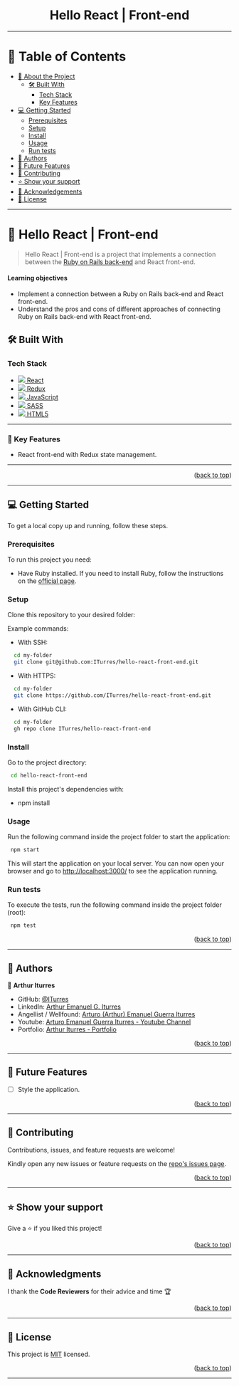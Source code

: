 <a name="readme-top"></a>

<div align="center">
    <h1><b>Hello React | Front-end</b></h1>
</div>

---

<!-- ! TABLE OF CONTENTS -->

# 📗 Table of Contents

- [📖 About the Project](#about-project)
  - [🛠 Built With](#built-with)
    - [Tech Stack](#tech-stack)
    - [Key Features](#key-features)
- [💻 Getting Started](#getting-started)
  - [Prerequisites](#prerequisites)
  - [Setup](#setup)
  - [Install](#install)
  - [Usage](#usage)
  - [Run tests](#run-tests)
- [👥 Authors](#authors)
- [🔭 Future Features](#future-features)
- [🤝 Contributing](#contributing)
- [⭐️ Show your support](#support)
- [🙏 Acknowledgements](#acknowledgements)
- [📝 License](#license)

---

<!-- ! PROJECT DESCRIPTION -->

# 📖 Hello React | Front-end <a name="about-project"></a>

> Hello React | Front-end is a project that implements a connection between the [Ruby on Rails back-end](https://github.com/ITurres/hello_rails_back_end/tree/project-setup-and-api) and React front-end.

#### Learning objectives

- Implement a connection between a Ruby on Rails back-end and React front-end.
- Understand the pros and cons of different approaches of connecting Ruby on Rails back-end with React front-end.

## 🛠 Built With <a name="built-with"></a>

### Tech Stack <a name="tech-stack"></a>

  <ul>
    <li>
      <a href="https://reactjs.org/">
        <img src="https://skillicons.dev/icons?i=react"/> React
      </a>
    </li>
    <li>
      <a href="https://redux.js.org/">
        <img src="https://skillicons.dev/icons?i=redux"/> Redux
      </a>
    </li>
    <li>
      <a href="https://www.javascript.com/">
        <img src="https://skillicons.dev/icons?i=javascript"/> JavaScript
      </a>
    </li>
    <li>
      <a href="https://www.sass-lang.com/">
        <img src="https://skillicons.dev/icons?i=sass"/> SASS
      </a>
    </li>
    <li>
      <a href="https://www.w3schools.com/html/">
        <img src="https://skillicons.dev/icons?i=html"/> HTML5
      </a>
    </li>
  </ul>

---

### :key: Key Features <a name="key-features"></a>

- React front-end with Redux state management.

---

<p align="right">(<a href="#readme-top">back to top</a>)</p>

---

<!-- ! GETTING STARTED -->

## 💻 Getting Started <a name="getting-started"></a>

To get a local copy up and running, follow these steps.

### Prerequisites

To run this project you need:

- Have Ruby installed. If you need to install Ruby, follow the instructions on the [official page](https://www.ruby-lang.org/en/documentation/installation/).

### Setup

Clone this repository to your desired folder:

Example commands:

- With SSH:

```bash
  cd my-folder
  git clone git@github.com:ITurres/hello-react-front-end.git
```

- With HTTPS:

```bash
  cd my-folder
  git clone https://github.com/ITurres/hello-react-front-end.git
```

- With GitHub CLI:

```bash
  cd my-folder
  gh repo clone ITurres/hello-react-front-end
```

### Install <a name="install"></a>

Go to the project directory:

```bash
 cd hello-react-front-end
```

Install this project's dependencies with:

- npm install

### Usage <a name="usage"></a>

Run the following command inside the project folder to start the application:

```bash
 npm start
```

This will start the application on your local server. You can now open your browser and go to [http://localhost:3000/](http://localhost:3000/) to see the application running.

### Run tests <a name="run-tests"></a>

To execute the tests, run the following command inside the project folder (root):

```bash
 npm test
```

<p align="right">(<a href="#readme-top">back to top</a>)</p>

---

<!-- ! AUTHORS -->

## 👥 Authors <a name="authors"></a>

👤 **Arthur Iturres**

- GitHub: [@ITurres](https://github.com/ITurres)
- LinkedIn: [Arthur Emanuel G. Iturres](https://www.linkedin.com/in/arturoemanuelguerraiturres/)
- Angellist / Wellfound: [Arturo (Arthur) Emanuel Guerra Iturres](https://wellfound.com/u/arturo-arthur-emanuel-guerra-iturres)
- Youtube: [Arturo Emanuel Guerra Iturres - Youtube Channel](https://www.youtube.com/channel/UC6GFUFHOtBS9mOuI8EJ6q4g)
- Portfolio: [Arthur Iturres - Portfolio](https://iturres.github.io/iturres-reactive-portfolio/)

<p align="right">(<a href="#readme-top">back to top</a>)</p>

---

<!-- ! FUTURE FEATURES -->

## 🔭 Future Features <a name="future-features"></a>

- [ ] Style the application.

<p align="right">(<a href="#readme-top">back to top</a>)</p>

---

<!-- ! CONTRIBUTING -->

## 🤝 Contributing <a name="contributing"></a>

Contributions, issues, and feature requests are welcome!

Kindly open any new issues or feature requests on the [repo's issues page](https://github.com/ITurres/hello-react-front-end/issues).

<p align="right">(<a href="#readme-top">back to top</a>)</p>

---

<!-- ! SUPPORT -->

## ⭐️ Show your support <a name="support"></a>

Give a ⭐ if you liked this project!

<p align="right">(<a href="#readme-top">back to top</a>)</p>

---

<!-- ! ACKNOWLEDGEMENTS -->

## 🙏 Acknowledgments <a name="acknowledgements"></a>

I thank the **Code Reviewers** for their advice and time 🏆

<p align="right">(<a href="#readme-top">back to top</a>)</p>

---

<!-- ! LICENSE -->

## 📝 License <a name="license"></a>

This project is [MIT](./LICENSE) licensed.

<p align="right">(<a href="#readme-top">back to top</a>)</p>

---
